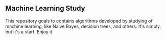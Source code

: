 ## Machine Learning Study
This repository goals to contains algorithms developed by studying of machine learning, like Naive Bayes, decision trees, and others. It's simply, but it's a start. Enjoy it.